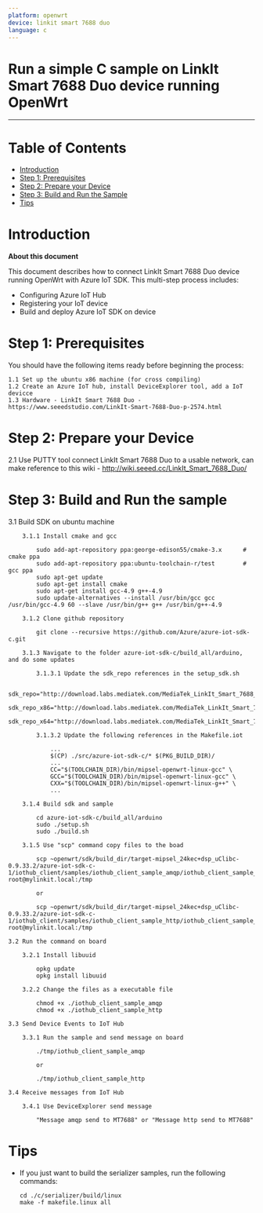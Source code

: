 ```yaml
---
platform: openwrt
device: linkit smart 7688 duo
language: c
---
```


Run a simple C sample on LinkIt Smart 7688 Duo device running OpenWrt
===
---

# Table of Contents

-   [Introduction](#Introduction)
-   [Step 1: Prerequisites](#Prerequisites)
-   [Step 2: Prepare your Device](#PrepareDevice)
-   [Step 3: Build and Run the Sample](#Build)
-   [Tips](#tips)

<a name="Introduction"></a>
# Introduction

**About this document**

This document describes how to connect LinkIt Smart 7688 Duo device running OpenWrt with Azure IoT SDK. This multi-step process includes:
-   Configuring Azure IoT Hub
-   Registering your IoT device
-   Build and deploy Azure IoT SDK on device

<a name="Prerequisites"></a>
# Step 1: Prerequisites

You should have the following items ready before beginning the process:

    1.1 Set up the ubuntu x86 machine (for cross compiling)
    1.2 Create an Azure IoT hub, install DeviceExplorer tool, add a IoT devicce
    1.3 Hardware - LinkIt Smart 7688 Duo - https://www.seeedstudio.com/LinkIt-Smart-7688-Duo-p-2574.html



<a name="PrepareDevice"></a>
# Step 2: Prepare your Device
   2.1 Use PUTTY tool connect LinkIt Smart 7688 Duo to a usable network, can make reference to this wiki - http://wiki.seeed.cc/LinkIt_Smart_7688_Duo/


<a name="Build"></a>
# Step 3: Build and Run the sample

<a name="Load"></a>
  3.1 Build SDK on ubuntu machine
    
        3.1.1 Install cmake and gcc
        
            sudo add-apt-repository ppa:george-edison55/cmake-3.x      # cmake ppa
            sudo add-apt-repository ppa:ubuntu-toolchain-r/test        # gcc ppa
            sudo apt-get update
            sudo apt-get install cmake
            sudo apt-get install gcc-4.9 g++-4.9
            sudo update-alternatives --install /usr/bin/gcc gcc /usr/bin/gcc-4.9 60 --slave /usr/bin/g++ g++ /usr/bin/g++-4.9
			
        3.1.2 Clone github repository
		
			git clone --recursive https://github.com/Azure/azure-iot-sdk-c.git
		
		3.1.3 Navigate to the folder azure-iot-sdk-c/build_all/arduino, and do some updates
		
			3.1.3.1 Update the sdk_repo references in the setup_sdk.sh
			
				sdk_repo="http://download.labs.mediatek.com/MediaTek_LinkIt_Smart_7688_Openwrt_sdk_Linux"
				sdk_repo_x86="http://download.labs.mediatek.com/MediaTek_LinkIt_Smart_7688_Openwrt_sdk_Linux"
				sdk_repo_x64="http://download.labs.mediatek.com/MediaTek_LinkIt_Smart_7688_Openwrt_sdk_Linux"
			
			3.1.3.2 Update the following references in the Makefile.iot
			
				...
				$(CP) ./src/azure-iot-sdk-c/* $(PKG_BUILD_DIR)/
				...
				CC="$(TOOLCHAIN_DIR)/bin/mipsel-openwrt-linux-gcc" \
				GCC="$(TOOLCHAIN_DIR)/bin/mipsel-openwrt-linux-gcc" \
				CXX="$(TOOLCHAIN_DIR)/bin/mipsel-openwrt-linux-g++" \
				...
				
        3.1.4 Build sdk and sample
        
            cd azure-iot-sdk-c/build_all/arduino
            sudo ./setup.sh
            sudo ./build.sh
        
        3.1.5 Use "scp" command copy files to the boad
		
			scp ~openwrt/sdk/build_dir/target-mipsel_24kec+dsp_uClibc-0.9.33.2/azure-iot-sdk-c-1/iothub_client/samples/iothub_client_sample_amqp/iothub_client_sample_amqp root@mylinkit.local:/tmp
			
			or
			
			scp ~openwrt/sdk/build_dir/target-mipsel_24kec+dsp_uClibc-0.9.33.2/azure-iot-sdk-c-1/iothub_client/samples/iothub_client_sample_http/iothub_client_sample_http root@mylinkit.local:/tmp
			
	3.2 Run the command on board
	
		3.2.1 Install libuuid
		
			opkg update
			opkg install libuuid
		
		3.2.2 Change the files as a executable file
		
			chmod +x ./iothub_client_sample_amqp
			chmod +x ./iothub_client_sample_http
   
    3.3 Send Device Events to IoT Hub
            
        3.3.1 Run the sample and send message on board
			
			./tmp/iothub_client_sample_amqp 
			
			or 
			
			./tmp/iothub_client_sample_http

    3.4 Receive messages from IoT Hub

        3.4.1 Use DeviceExplorer send message
		
			"Message amqp send to MT7688" or "Message http send to MT7688"
			
<a name="tips"></a>
# Tips

- If you just want to build the serializer samples, run the following commands:

  ```
  cd ./c/serializer/build/linux
  make -f makefile.linux all
  ```

[setup-devbox-linux]: https://github.com/Azure/azure-iot-sdk-c/blob/master/doc/devbox_setup.md
[lnk-setup-iot-hub]: ../../setup_iothub.md
[lnk-manage-iot-hub]: ../../manage_iot_hub.md
